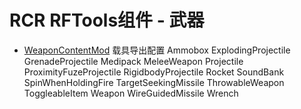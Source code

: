 # **RCR** RFTools组件 - 武器

- [WeaponContentMod](/cn/Components/Weapon/WeaponContentMod.md) 载具导出配置
Ammobox
ExplodingProjectile
GrenadeProjectile
Medipack
MeleeWeapon
Projectile
ProximityFuzeProjectile
RigidbodyProjectile
Rocket
SoundBank
SpinWhenHoldingFire
TargetSeekingMissile
ThrowableWeapon
ToggleableItem
Weapon
WireGuidedMissile
Wrench